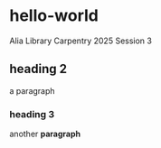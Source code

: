 # hello-world
Alia Library Carpentry 2025 Session 3

## heading 2

a paragraph

### heading 3

another **paragraph**
